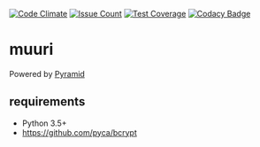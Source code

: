 [![Code Climate](https://codeclimate.com/github/raspi/muuri/badges/gpa.svg)](https://codeclimate.com/github/raspi/muuri)
[![Issue Count](https://codeclimate.com/github/raspi/muuri/badges/issue_count.svg)](https://codeclimate.com/github/raspi/muuri)
[![Test Coverage](https://codeclimate.com/github/raspi/muuri/badges/coverage.svg)](https://codeclimate.com/github/raspi/muuri/coverage)
[![Codacy Badge](https://api.codacy.com/project/badge/Grade/4f87ea19ea5c48e881bc7928d1732c89)](https://www.codacy.com/app/raspi/muuri?utm_source=github.com&amp;utm_medium=referral&amp;utm_content=raspi/muuri&amp;utm_campaign=Badge_Grade)

# muuri

Powered by [Pyramid](https://trypyramid.com/)

## requirements

* Python 3.5+
* https://github.com/pyca/bcrypt
